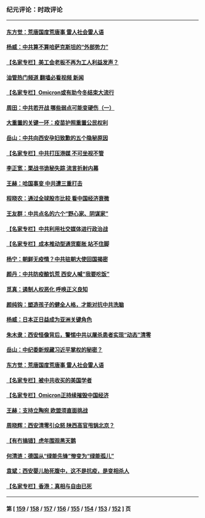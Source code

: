 ### 纪元评论：时政评论
---
#### [东方觉：荒唐国度荒唐事 雷人社会雷人语](../../pages/nsc1025/n13494708.md?01110330) 
#### [杨威：中共算不算哈萨克斯坦的“外部势力”](../../pages/nsc1025/n13494163.md?01110330) 
#### [【名家专栏】美工会老板不再为工人利益发声？](../../pages/nsc1025/n13492676.md?01110330) 
#### [油管热门频道 翻墙必看视频 新闻](ok?01110330)
#### [【名家专栏】Omicron或有助今冬结束大流行](../../pages/nsc1025/n13491194.md?01110330) 
#### [周田：中共若开战 哪些弱点可能变硬伤（一）](../../pages/nsc1025/n13491030.md?01110330) 
#### [大重置的关键一环：疫苗护照重置公民权利](../../pages/nsc1025/n13490962.md?01110330) 
#### [岳山：中共向西安孕妇致歉的五个隐秘原因](../../pages/nsc1025/n13490770.md?01110330) 
#### [【名家专栏】中共打压港媒 不可坐视不管](../../pages/nsc1025/n13490471.md?01110330) 
#### [李正宽：栗战书诡秘失踪 流言折射内幕](../../pages/nsc1025/n13490019.md?01110330) 
#### [王赫：哈国事变 中共遭三重打击](../../pages/nsc1025/n13489399.md?01110330) 
#### [程晓农：通过全球股市比较 看中国经济衰微](../../pages/nsc1025/n13489223.md?01110330) 
#### [王友群：中共点名的六个“野心家、阴谋家”](../../pages/nsc1025/n13489448.md?01110330) 
#### [【名家专栏】中共利用社交媒体进行政治战](../../pages/nsc1025/n13488559.md?01110330) 
#### [【名家专栏】成本推动型通货膨胀 站不住脚](../../pages/nsc1025/n13488716.md?01110330) 
#### [杨宁：朝鲜无疫情？中共驻朝大使回国揭密](../../pages/nsc1025/n13489104.md?01110330) 
#### [颜丹：中共防疫酿饥荒 西安人喊“我要吃饭”](../../pages/nsc1025/n13489064.md?01110330) 
#### [觅真：遏制人权恶化 呼唤正义良知](../../pages/nsc1025/n13488648.md?01110330) 
#### [颜纯钩：塑造孩子的健全人格，才能对抗中共洗脑](../../pages/nsc1025/n13488545.md?01110330) 
#### [杨威：日本正日益成为亚洲关键角色](../../pages/nsc1025/n13487497.md?01110330) 
#### [朱木隶：西安怪像背后，警惕中共以屠杀患者实现“动态”清零](../../pages/nsc1025/n13486898.md?01110330) 
#### [岳山：中纪委新规藏习近平掌权的秘密？](../../pages/nsc1025/n13486505.md?01110330) 
#### [东方觉：荒唐国度荒唐事 雷人社会雷人语](../../pages/nsc1025/n13486754.md?01110330) 
#### [【名家专栏】被中共收买的美国学者](../../pages/nsc1025/n13486382.md?01110330) 
#### [【名家专栏】Omicron正持续摧毁中国经济](../../pages/nsc1025/n13486168.md?01110330) 
#### [王赫：支持立陶宛 欧盟须直面挑战](../../pages/nsc1025/n13484994.md?01110330) 
#### [周晓辉：西安清零引众怒 陕西高官甩锅北京？](../../pages/nsc1025/n13484627.md?01110330) 
#### [【有冇搞错】虎年围观黑天鹅](../../pages/nsc1025/n13484632.md?01110330) 
#### [何清涟：德国从“绿能先锋”惨变为“绿能孤儿”](../../pages/nsc1025/n13486060.md?01110330) 
#### [袁斌：西安婴儿胎死腹中，这不是抗疫，是变相杀人](../../pages/nsc1025/n13485938.md?01110330) 
#### [【名家专栏】香港：真相与自由已死](../../pages/nsc1025/n13483739.md?01110330) 

---
#### 第 [ [159](./159.md?01110330) / [158](./158.md?01110330) / [157](./157.md?01110330) / [156](./156.md?01110330) / [155](./155.md?01110330) / [154](./154.md?01110330) / [153](./153.md?01110330) / [152](./152.md?01110330) ] 页
